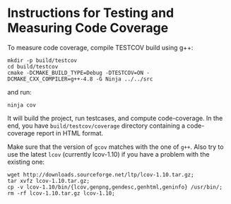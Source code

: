 Instructions for Testing and Measuring Code Coverage
====================================================

To measure code coverage, compile TESTCOV build using g++:

    mkdir -p build/testcov
    cd build/testcov
    cmake -DCMAKE_BUILD_TYPE=Debug -DTESTCOV=ON -DCMAKE_CXX_COMPILER=g++-4.8 -G Ninja ../../src

and run:

    ninja cov
    
It will build the project, run testcases, and compute code-coverage. 
In the end, you have ``build/testcov/coverage`` directory containing
a code-coverage report in HTML format.

Make sure that the version of ``gcov`` matches with the one of
``g++``. Also try to use the latest ``lcov`` (currently lcov-1.10)
if you have a problem with the existing one:

    wget http://downloads.sourceforge.net/ltp/lcov-1.10.tar.gz;
    tar xvfz lcov-1.10.tar.gz;
    cp -v lcov-1.10/bin/{lcov,genpng,gendesc,genhtml,geninfo} /usr/bin/;
    rm -rf lcov-1.10.tar.gz lcov-1.10;

[gcov]: http://gcc.gnu.org/onlinedocs/gcc/Gcov.html
[lcov]: http://ltp.sourceforge.net/coverage/lcov.php
